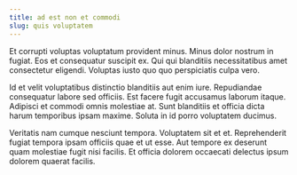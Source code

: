 ```yaml
---
title: ad est non et commodi
slug: quis voluptatem
---
```


Et corrupti voluptas voluptatum provident minus. Minus dolor nostrum in fugiat. Eos et consequatur suscipit ex. Qui qui blanditiis necessitatibus amet consectetur eligendi. Voluptas iusto quo quo perspiciatis culpa vero.

Id et velit voluptatibus distinctio blanditiis aut enim iure. Repudiandae consequatur labore sed officiis. Est facere fugit accusamus laborum itaque. Adipisci et commodi omnis molestiae at. Sunt blanditiis et officia dicta harum temporibus ipsam maxime. Soluta in id porro voluptatem ducimus.

Veritatis nam cumque nesciunt tempora. Voluptatem sit et et. Reprehenderit fugiat tempora ipsam officiis quae et ut esse. Aut tempore ex deserunt quam molestiae fugit nisi facilis. Et officia dolorem occaecati delectus ipsum dolorem quaerat facilis.
